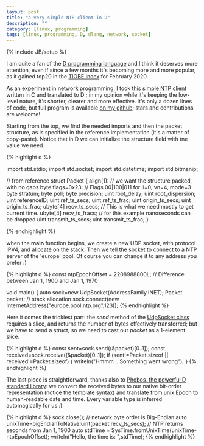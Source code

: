 ```yaml
---
layout: post
title: "a very simple NTP client in D"
description: ""
category: [linux, programming]
tags: [linux, programming, D, dlang, network, socket]
---
```

{% include JB/setup %}

I am quite a fan of the [D programming language](https://dlang.org/) and I think it deserves more attention, even if since a few months it's becoming more and more popular, as it gained top20 in the [TIOBE Index](https://www.tiobe.com/tiobe-index/) for February 2020.

As an experiment in network programming, I took [this simple NTP client](https://github.com/SanketDG/c-projects/blob/master/ntp-client.c) written in C and translated to D ; in my opinion while it's keeping the low-level nature, it's shorter, clearer and more effective. It's only a dozen lines of code, but full program is available [on my github](https://github.com/ilmanzo/ntpclient); stars and contributions are welcome!

Starting from the top, we find the needed imports and then the packet structure, as is specified in the reference implementation (it's a matter of copy-paste). Notice that in D we can initialize the structure field with tne value we need.

{% highlight d %}

import std.stdio;
import std.socket;
import std.datetime;
import std.bitmanip;

// from reference
struct Packet {
    align(1):             // we want the structure packed, with no gaps
    byte flags=0x23;  // Flags 00|100|011 for li=0, vn=4, mode=3
    byte stratum;
    byte poll;
    byte precision;
    uint root_delay;
    uint root_dispersion;
    uint referenceID;
    uint ref_ts_secs;
    uint ref_ts_frac;
    uint origin_ts_secs;
    uint origin_ts_frac;
    ubyte[4] recv_ts_secs;  // This is what we need mostly to get current time.
    ubyte[4] recv_ts_fracs; // for this example nanoseconds can be dropped
    uint transmit_ts_secs;
    uint transmit_ts_frac;
}

{% endhighlight %}

when the **main** function begins, we create a new UDP socket, with protocol IPV4, and allocate on the stack. Then we tell the socket to connect to a NTP server of the 'europe' pool. Of course you can change it to any address you prefer :)

{% highlight d %}
const ntpEpochOffset = 2208988800L; // Difference between Jan 1, 1900 and Jan 1, 1970

void main()
{
    auto sock=new UdpSocket(AddressFamily.INET);
    Packet packet;  // stack allocation
    sock.connect(new InternetAddress("europe.pool.ntp.org",123));
{% endhighlight %}

Here it comes the trickiest part: the *send* method of the [UdpSocket class](https://dlang.org/library/std/socket/udp_socket.html) requires a slice, and returns the number of bytes effectively transferred; but we have to send a struct, so we need to cast our *packet* as a 1-element slice:

{% highlight d %}
const sent=sock.send((&packet)[0..1]);
const received=sock.receive((&packet)[0..1]);
if (sent!=Packet.sizeof || received!=Packet.sizeof) {
    writeln("Hmmm .. Something went wrong");
}
{% endhighlight %}

The last piece is straightforward, thanks also to [Phobos, the powerful D standard library](https://dlang.org/phobos/): we convert the received bytes to our native bit-order representation (notice the template syntax) and translate from unix Epoch to human-readable date and time. Every variable type is inferred automagically for us :)


{% highlight d %}
sock.close();
// network byte order is Big-Endian
auto unixTime=bigEndianToNative!uint(packet.recv_ts_secs); 
// NTP returns seconds from Jan 1, 1900
auto stdTime = SysTime.fromUnixTime(unixTime-ntpEpochOffset); 
writeln("Hello, the time is: ",stdTime);
{% endhighlight %}



